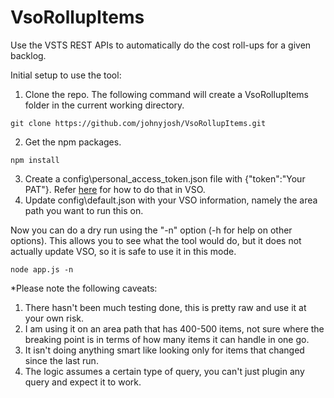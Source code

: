 # VsoRollupItems

Use the VSTS REST APIs to automatically do the cost roll-ups for a given backlog.

Initial setup to use the tool:
1. Clone the repo. The following command will create a VsoRollupItems folder in the current working directory.
```
git clone https://github.com/johnyjosh/VsoRollupItems.git
```
2. Get the npm packages.
```
npm install
```
3. Create a config\personal_access_token.json file with {"token":"Your PAT"}. Refer [here](https://docs.microsoft.com/en-us/vsts/accounts/use-personal-access-tokens-to-authenticate) for how to do that in VSO.
4. Update config\default.json with your VSO information, namely the area path you want to run this on.

Now you can do a dry run using the "-n" option (-h for help on other options). This allows you to see what the tool would do, but it does not actually update VSO, so it is safe to use it in this mode.
```
node app.js -n
```

*Please note the following caveats:
1. There hasn't been much testing done, this is pretty raw and use it at your own risk.
2. I am using it on an area path that has 400-500 items, not sure where the breaking point is in terms of how many items it can handle in one go.
3. It isn't doing anything smart like looking only for items that changed since the last run.
4. The logic assumes a certain type of query, you can't just plugin any query and expect it to work.
